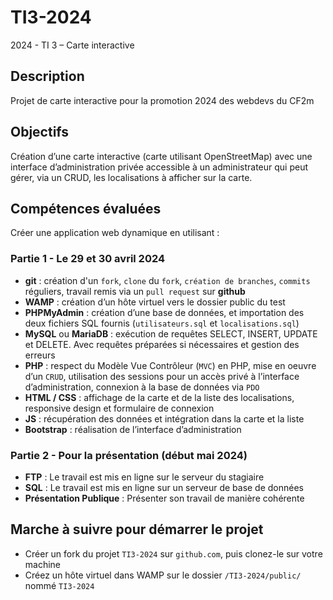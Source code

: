 # TI3-2024
2024 - TI 3 – Carte interactive

## Description
Projet de carte interactive pour la promotion 2024 des webdevs du CF2m

## Objectifs
Création d’une carte interactive (carte utilisant OpenStreetMap) avec une interface d’administration privée accessible à un administrateur qui peut gérer, via un CRUD, les localisations à afficher sur la carte.

## Compétences évaluées
Créer une application web dynamique en utilisant :

### Partie 1 - Le 29 et 30 avril 2024
- **git** : création d'un `fork`, `clone` du `fork`, `création de branches`, `commits` réguliers, travail remis via un `pull request` sur **github**
- **WAMP** : création d’un hôte virtuel vers le dossier public du test
- **PHPMyAdmin** : création d’une base de données, et importation des deux fichiers SQL fournis (`utilisateurs.sql` et `localisations.sql`)
- **MySQL** ou **MariaDB** : exécution de requêtes SELECT, INSERT, UPDATE et DELETE. Avec requêtes préparées si nécessaires et gestion des erreurs
- **PHP** : respect du Modèle Vue Contrôleur (`MVC`) en PHP, mise en oeuvre d’un `CRUD`, utilisation des sessions pour un accès privé à l’interface d’administration, connexion à la base de données via `PDO`
- **HTML / CSS** : affichage de la carte et de la liste des localisations, responsive design et formulaire de connexion
- **JS** : récupération des données et intégration dans la carte et la liste
- **Bootstrap** : réalisation de l’interface d’administration

### Partie 2 - Pour la présentation (début mai 2024)
- **FTP** : Le travail est mis en ligne sur le serveur du stagiaire
- **SQL** : Le travail est mis en ligne sur un serveur de base de données
- **Présentation Publique** : Présenter son travail de manière cohérente 

## Marche à suivre pour démarrer le projet
- Créer un fork du projet `TI3-2024` sur `github.com`, puis clonez-le sur votre machine
- Créez un hôte virtuel dans WAMP sur le dossier `/TI3-2024/public/` nommé `TI3-2024`